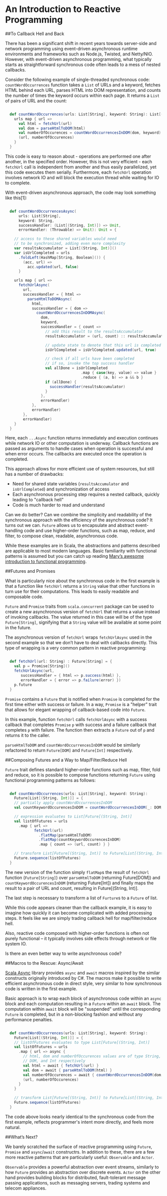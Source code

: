 An Introduction to Reactive Programming=======================================##To Callback Hell and BackThere has been a significant shift in recent years towards server-side andnetwork programming using event-driven asynchronous runtime environments andframeworks such as Node.js, Twisted, and Netty/NIO.  However, with event-drivenasynchronous programming, what typically starts as straightforward synchronouscode often leads to a mess of nested callbacks.Consider the following example of single-threaded synchronous code:`countWordOccurrences` function takes a `List` of URLs and a keyword, fetchesHTML behind each URL, parses HTML into DOM representation, and counts the numberof times the keyword occurs within each page.  It returns a `List` of pairs ofURL and the count:```scala  def countWordOccurrences(urls: List[String], keyword: String): List[(String, Int)] = {    urls map { url =>      val html = fetchUrl(url)      val dom = parseHtmlToDOM(html)      val numberOfOccurences = countWordOccurrencesInDOM(dom, keyword)      (url, numberOfOccurences)    }  }```This code is easy to reason about - operations are performed one after another,in the specified order.  However, this is not very efficient - each `fetchUrl`call is independent from another and thus easily parallelized, yet this code executes them serially.  Furthermore, each `fetchUrl` operation involves network IO and will block the execution thread while waiting for IO to complete.With event-driven asynchronous approach, the code may look something like this[1]:```scala  def countWordOccurrencesAsync(      urls: List[String],       keyword: String,      successHandler: (List[(String, Int)]) => Unit,      errorHandler: (Throwable) => Unit): Unit = {    // access to these shared variables would need     // to be synchronized, adding even more complexity    var resultsAccumulator = List[(String, Int)]()    var isUrlCompleted = urls      .foldLeft(HashMap[String, Boolean]()) {        (acc, url) =>          acc.updated(url, false)      }    urls map { url =>      fetchUrlAsync(        url,         successHandler = { html =>          parseHtmlToDOMAsync(            html,            successHandler = { dom =>              countWordOccurrencesInDOMAsync(                dom,                keyword,                 successHandler = { count =>                  // add this result to the resultsAccumulator                  resultsAccumulator = (url, count) :: resultsAccumulator                  // update state to denote that this url is completed                  isUrlCompleted = isUrlCompleted.updated(url, true)                  // check if all urls have been completed                  // if so, invoke the top success handler                  val allDone = isUrlCompleted                                  .map { case(key, value) => value }                                  .reduce { (a, b) => a && b }                  if (allDone) {                    successHandler(resultsAccumulator)                  }                },                errorHandler)            },            errorHandler)        },        errorHandler)    }  }```Here, each `...Async` function returns immediately and execution continues whilenetwork IO or other computation is underway.  Callback functions are passed asarguments to handle cases when operation is successful and when error occurs.The callbacks are executed once the operation is completed.This approach allows for more efficient use of system resources, but still has a number of drawbacks: - Need for shared state variables (`resultsAccumulator` and `isUrlCompleted`)   and synchronization of access - Each asynchronous processing step requires a nested callback, quickly leading    to "callback hell" - Code is much harder to read and understandCan we do better? Can we combine the simplicity and readability of the synchronousapproach with the efficiency of the asynchronous code? It turns out we can.`Future` allows us to encapsulate and abstract event-handling code and usehigher-order functions, such as map, reduce, and filter, to compose clean,readable, asynchronous code.While these examples are in Scala, the abstractions and patterns described areapplicable to most modern languages.  Basic familiarity with functional patternsis assumed but you can catch up reading [Mary’s awesome introduction to functionalprogramming](https://codewords.hackerschool.com/issues/one/an-introduction-to-functional-programming).##Futures and PromisesWhat is particularly nice about the synchronous code in the first example is thata function like `fetchUrl` returns a `String` value that other functions inturn use for their computations.  This leads to easily readable and composablecode.`Future` and `Promise` traits from `scala.concurrent` package can be used tocreate a new asynchronous version of `fetchUrl` that returns a value instead ofinvoking callbacks. The value returned in this case will be of the type`Future[String]`, signifying that a `String` value will be available at somepoint in the future.The asynchronous version of `fetchUrl` wraps `fetchUrlAsync` used in the secondexample so that we don’t have to deal with callbacks directly.  This type ofwrapping is a very common pattern in reactive programming:```scala  def fetchUrl(url: String) : Future[String] = {    val p = Promise[String]()    fetchUrlAsync(url,       successHandler = { html => p.success(html) },       errorHandler = { error => p.failure(error) })    p.future  }````Promise` contains a `Future` that is notified when `Promise` is completed forthe first time either with success or failure.  In a way, `Promise` is a "helper"trait that allows for elegant wrapping of callback-based code into `Future`.In this example, function `fetchUrl` calls `fetchUrlAsync` with a success callback thatcompletes `Promise` `p` with success and a failure callback that completes `p`with failure.  The function then extracts a `Future` out of `p` and returns itto the caller.`parseHtmlToDOM` and `countWordOccurrencesInDOM` would be similarly refactoredto return `Future[DOM]` and `Future[Int]` respectively.##Composing Futures and a Way to Map/Filter/Reduce Hell`Future` trait defines standard higher-order functions such as map, filter, foldand reduce, so it is possible to compose functions returning `Future` usingfunctional programming patterns as follows:```scala  def countWordOccurrences(urls: List[String], keyword: String):    Future[List[(String, Int)]] = {    // partially apply countWordOccurrencesInDOM    val countKeywordOccurencesInDOM = countWordOccurrencesInDOM(_: DOM, keyword)    // expression evaluates to List[Future[(String, Int)]    val listOfFutures = urls      .map { url =>              fetchUrl(url)               .flatMap(parseHtmlToDOM)               .flatMap(countKeywordOccurencesInDOM)               .map { count => (url, count) } }    // transform List[Future[(String, Int)] to Future[List[(String, Int)]]    Future.sequence(listOfFutures)  }```The new version of the function simply `flatMap`s the result of `fetchUrl`function (`Future[String]`) over `parseHtmlToDOM` (returning Future[DOM]) and`countKeywordOccurencesInDOM` (returning Future[Int]) and finally maps the resultto a pair of URL and count, resulting in Future[(String, Int)].The last step is necessary to transform a list of `Furture`s to a `Future` oflist.While this code appears cleaner than the callback example, it is easy to imaginehow quickly it can become complicated with added processing steps.  It feels likewe are simply trading callback hell for map/filter/reduce hell.Also, reactive code composed with higher-order functions is often not purelyfunctional – it typically involves side effects through network or file system IO.Is there an even better way to write asynchronous code?##Macros to the Rescue: Async/Await[Scala Async](https://github.com/scala/async) library provides `async` and `await`macros inspired by the similar constructs originally introduced by C#. Themacros make it possible to write efficient asynchronous code in direct style,very similar to how synchronous code is written in the first example.Basic approach is to wrap each block of asynchronous code within an `async` blockand each computation resulting in a `Future` within an `await` block.  Thecomputation within `await` block will be "suspended" until the corresponding`Future` is completed, but in a non-blocking fashion and without any performancepenalties.  ```scala  def countWordOccurrences(urls: List[String], keyword: String):    Future[List[(String, Int)]] = {    // listOfFutures evaluates to type List[Future[(String, Int)]    val listOfFutures = urls      .map { url => async {        // html, dom and numberOfOccurences values are of type String,         // DOM, and Int respectively        val html = await { fetchUrl(url) }        val dom = await { parseHtmlToDOM(html) }        val numberOfOccurences = await { countWordOccurrencesInDOM(dom, keyword) }        (url, numberOfOccurences)       }    }    // transform List[Future[(String, Int)] to Future[List[(String, Int)]]    Future.sequence(listOfFutures)  }```The code above looks nearly identical to the synchronous code from thefirst example, reflects programmer's intent more directly, and feels more natural.##What’s Next?We barely scratched the surface of reactive programming using `Future`, `Promise` and`async`/`await` constructrs.  In addition to these, there are a few more reactivepatterns that are particularly useful: `Observable` and `Actor`.`Observable` provides a powerful abstraction over event streams, similarly tohow `Future` provides an abstraction over discrete events. `Actor` on the other hand provides building blocks for distributed, fault-tolerant message passing applications, such as  messaging servers, trading systems and telecom appliances.